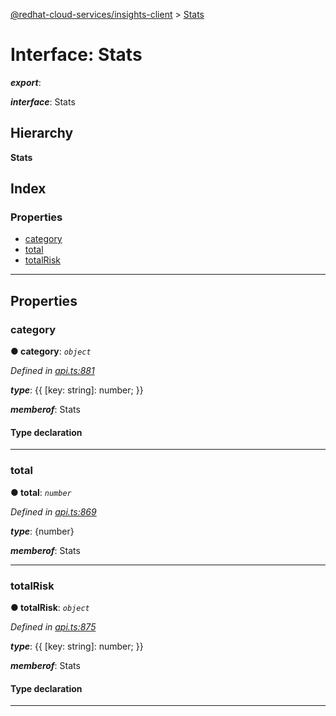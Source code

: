 [@redhat-cloud-services/insights-client](../README.md) > [Stats](../interfaces/stats.md)

# Interface: Stats

*__export__*: 

*__interface__*: Stats

## Hierarchy

**Stats**

## Index

### Properties

* [category](stats.md#category)
* [total](stats.md#total)
* [totalRisk](stats.md#totalrisk)

---

## Properties

<a id="category"></a>

###  category

**● category**: *`object`*

*Defined in [api.ts:881](https://github.com/RedHatInsights/javascript-clients/blob/master/packages/insights/api.ts#L881)*

*__type__*: {{ \[key: string\]: number; }}

*__memberof__*: Stats

#### Type declaration

[key: `string`]: `number`

___
<a id="total"></a>

###  total

**● total**: *`number`*

*Defined in [api.ts:869](https://github.com/RedHatInsights/javascript-clients/blob/master/packages/insights/api.ts#L869)*

*__type__*: {number}

*__memberof__*: Stats

___
<a id="totalrisk"></a>

###  totalRisk

**● totalRisk**: *`object`*

*Defined in [api.ts:875](https://github.com/RedHatInsights/javascript-clients/blob/master/packages/insights/api.ts#L875)*

*__type__*: {{ \[key: string\]: number; }}

*__memberof__*: Stats

#### Type declaration

[key: `string`]: `number`

___

